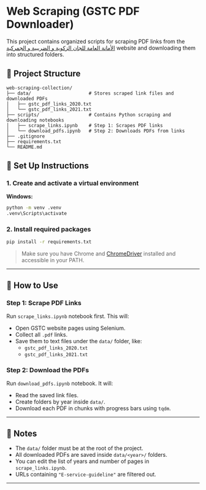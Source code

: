 # Web Scraping (GSTC PDF Downloader)

This project contains organized scripts for scraping PDF links from the [الأمانة العامة للجان الزكوية و الضريبية و الجمركية]([https://gstc.gov.sa](https://gstc.gov.sa/ar/Decisions/Pages/decisions.aspx?year=2020&committee=&classification=&PageIndex=)) website and downloading them into structured folders.

## 📁 Project Structure

```
web-scraping-collection/
├── data/                     # Stores scraped link files and downloaded PDFs
│   ├── gstc_pdf_links_2020.txt
│   └── gstc_pdf_links_2021.txt
├── scripts/                  # Contains Python scraping and downloading notebooks
│   ├── scrape_links.ipynb    # Step 1: Scrapes PDF links
│   └── download_pdfs.ipynb   # Step 2: Downloads PDFs from links
├── .gitignore
├── requirements.txt
└── README.md
```

## 🐍 Set Up Instructions

### 1. Create and activate a virtual environment

**Windows:**
```bash
python -m venv .venv
.venv\Scripts\activate
```

### 2. Install required packages

```bash
pip install -r requirements.txt
```

> Make sure you have Chrome and [ChromeDriver](https://sites.google.com/a/chromium.org/chromedriver/) installed and accessible in your PATH.

---

## 🚀 How to Use

### Step 1: Scrape PDF Links

Run `scrape_links.ipynb` notebook first. This will:
- Open GSTC website pages using Selenium.
- Collect all `.pdf` links.
- Save them to text files under the `data/` folder, like:
  - `gstc_pdf_links_2020.txt`
  - `gstc_pdf_links_2021.txt`

### Step 2: Download the PDFs

Run `download_pdfs.ipynb` notebook. It will:
- Read the saved link files.
- Create folders by year inside `data/`.
- Download each PDF in chunks with progress bars using `tqdm`.

---

## 📌 Notes

- The `data/` folder must be at the root of the project.
- All downloaded PDFs are saved inside `data/<year>/` folders.
- You can edit the list of years and number of pages in `scrape_links.ipynb`.
- URLs containing `"E-service-guideline"` are filtered out.

---
